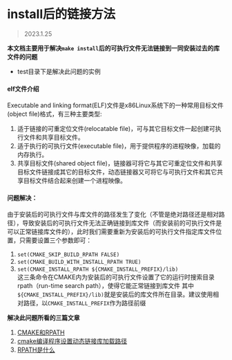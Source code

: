 # install后的链接方法
> 2023.1.25  

**本文档主要用于解决`make install`后的可执行文件无法链接到一同安装过去的库文件的问题**

- test目录下是解决此问题的实例

#### elf文件介绍
Executable and linking format(ELF)文件是x86Linux系统下的一种常用目标文件(object file)格式，有三种主要类型:

1. 适于链接的可重定位文件(relocatable file)，可与其它目标文件一起创建可执行文件和共享目标文件。
2. 适于执行的可执行文件(executable file)，用于提供程序的进程映像，加载的内存执行。
3. 共享目标文件(shared object file)，链接器可将它与其它可重定位文件和共享目标文件链接成其它的目标文件，动态链接器又可将它与可执行文件和其它共享目标文件结合起来创建一个进程映像。

#### 问题解决：
由于安装后的可执行文件与库文件的路径发生了变化（不管是绝对路径还是相对路径），导致安装后的可执行文件无法正确链接到库文件（而安装前的可执行文件是可以正常链接库文件的），此时我们需要重新为安装后的可执行文件指定库文件位置，只需要设置三个参数即可：  

1. `set(CMAKE_SKIP_BUILD_RPATH FALSE)` 
2. `set(CMAKE_BUILD_WITH_INSTALL_RPATH TRUE)`
3. `set(CMAKE_INSTALL_RPATH ${CMAKE_INSTALL_PREFIX}/lib)`  
这三条命令在CMAKE内为安装后的可执行文件设置了它的运行时搜索目录rpath（run-time search path），使得它能正常链接到库文件 其中`${CMAKE_INSTALL_PREFIX}/lib)`就是安装后的库文件所在目录。建议使用相对路径，以`CMAKE_INSTALL_PREFIX`作为路径前缀

**解决此问题所看的三篇文章**
1. [CMAKE和RPATH](https://blog.csdn.net/zhangzq86/article/details/80718559?ops_request_misc=%257B%2522request%255Fid%2522%253A%2522167464600316800222862416%2522%252C%2522scm%2522%253A%252220140713.130102334.pc%255Fblog.%2522%257D&request_id=167464600316800222862416&biz_id=0&utm_medium=distribute.pc_search_result.none-task-blog-2~blog~first_rank_ecpm_v1~rank_v31_ecpm-1-80718559-null-null.blog_rank_default&utm_term=rpath&spm=1018.2226.3001.4450)
2. [cmake编译程序设置动态链接库加载路径](https://www.openskill.cn/article/1814#:~:text=cmake%E7%BC%96%E8%AF%91%E7%A8%8B%E5%BA%8F%E8%AE%BE%E7%BD%AE%E5%8A%A8%E6%80%81%E9%93%BE%E6%8E%A5%E5%BA%93%E5%8A%A0%E8%BD%BD%E8%B7%AF%E5%BE%84%201%20%E4%BD%BF%E7%94%A8%E9%80%89%E9%A1%B9%20-Wl%2C-rpath%20%E5%9C%A8%E7%BC%96%E8%AF%91%E6%97%B6%E6%8C%87%E5%AE%9Arpath%EF%BC%9B%202%20%E9%80%9A%E8%BF%87%E9%85%8D%E7%BD%AE,LD_LIBRARY_PATH%20%E6%9D%A5%E6%8C%87%E5%AE%9A%EF%BC%8C%E8%BF%90%E8%A1%8C%E5%8A%A0%E8%BD%BD%EF%BC%9B%203%20%E5%9C%A8%20%2Flib%20%E5%92%8C%20%2Fusr%2Flib%20%E7%AD%89%E7%B3%BB%E7%BB%9F%E9%BB%98%E8%AE%A4%E5%8A%A8%E6%80%81%E5%BA%93%E8%B7%AF%E5%BE%84%E4%B8%AD%E6%9F%A5%E6%89%BE%E3%80%82)
3. [RPATH是什么](https://www.cnblogs.com/qiumingcheng/p/14722155.html)

